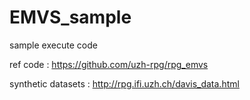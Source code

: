 # EMVS_sample
sample execute code

ref code : https://github.com/uzh-rpg/rpg_emvs

synthetic datasets : http://rpg.ifi.uzh.ch/davis_data.html
